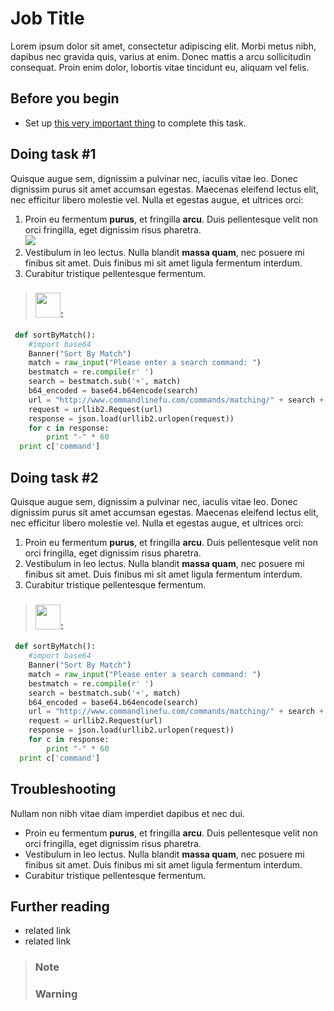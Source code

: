 # Job Title

Lorem ipsum dolor sit amet, consectetur adipiscing elit. Morbi metus nibh, dapibus nec gravida quis, varius at enim. Donec mattis a arcu sollicitudin consequat. Proin enim dolor, lobortis vitae tincidunt eu, aliquam vel felis.
<!-- Short description - one to two sentances describing the value of completing the task - key word is value, this should *not* just be a description of the task. -->

## Before you begin
<!-- Prerequisites - these should describe anything that is required in order to complete the task, and anything that you may want to consider before creating the task -->
- Set up [this very important thing](https://sendgrid.com/docs/User_Guide/Marketing_Campaigns/custom_fields.html) to complete this task.

## Doing task #1
<!-- title should be a gerund (-ing) to indicate an action. For example, Creating, sending, adding, testing -->

Quisque augue sem, dignissim a pulvinar nec, iaculis vitae leo. Donec dignissim purus sit amet accumsan egestas. Maecenas eleifend lectus elit, nec efficitur libero molestie vel. Nulla et egestas augue, et ultrices orci:

1. Proin eu fermentum **purus**, et fringilla **arcu**. Duis pellentesque velit non orci fringilla, eget dignissim risus pharetra.  
![](https://media.giphy.com/media/FYEG95biIwIY8/giphy.gif)
1. Vestibulum in leo lectus. Nulla blandit **massa quam**, nec posuere mi finibus sit amet. Duis finibus mi sit amet ligula fermentum interdum.
1. Curabitur tristique pellentesque fermentum.

> ### <img src="http://www.free-icons-download.net/images/developer-icon-17862.png" width="40"/>: 
```python
 def sortByMatch():
    #import base64
    Banner("Sort By Match")
    match = raw_input("Please enter a search command: ")
    bestmatch = re.compile(r' ')
    search = bestmatch.sub('+', match)
    b64_encoded = base64.b64encode(search)
    url = "http://www.commandlinefu.com/commands/matching/" + search + "/" + b64_encoded + "/json"
    request = urllib2.Request(url)
    response = json.load(urllib2.urlopen(request))
    for c in response:
        print "-" * 60
  print c['command']
  ```

## Doing task #2
<!-- title should be a gerund (-ing) to indicate an action. For example, Creating, sending, adding, testing -->

Quisque augue sem, dignissim a pulvinar nec, iaculis vitae leo. Donec dignissim purus sit amet accumsan egestas. Maecenas eleifend lectus elit, nec efficitur libero molestie vel. Nulla et egestas augue, et ultrices orci:

1. Proin eu fermentum **purus**, et fringilla **arcu**. Duis pellentesque velit non orci fringilla, eget dignissim risus pharetra.
1. Vestibulum in leo lectus. Nulla blandit **massa quam**, nec posuere mi finibus sit amet. Duis finibus mi sit amet ligula fermentum interdum.
1. Curabitur tristique pellentesque fermentum.

> ### <img src="http://www.free-icons-download.net/images/developer-icon-17862.png" width="40"/>: 
```python
 def sortByMatch():
    #import base64
    Banner("Sort By Match")
    match = raw_input("Please enter a search command: ")
    bestmatch = re.compile(r' ')
    search = bestmatch.sub('+', match)
    b64_encoded = base64.b64encode(search)
    url = "http://www.commandlinefu.com/commands/matching/" + search + "/" + b64_encoded + "/json"
    request = urllib2.Request(url)
    response = json.load(urllib2.urlopen(request))
    for c in response:
        print "-" * 60
  print c['command']
  ```

## Troubleshooting

Nullam non nibh vitae diam imperdiet dapibus et nec dui.

- Proin eu fermentum **purus**, et fringilla **arcu**. Duis pellentesque velit non orci fringilla, eget dignissim risus pharetra.  
- Vestibulum in leo lectus. Nulla blandit **massa quam**, nec posuere mi finibus sit amet. Duis finibus mi sit amet ligula fermentum interdum.
- Curabitur tristique pellentesque fermentum.

## Further reading

- related link
- related link

> ### Note
> ### Warning
